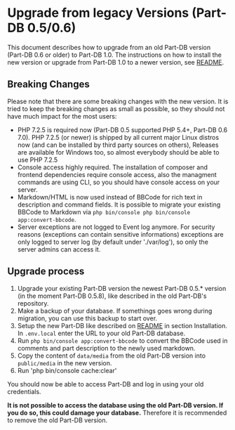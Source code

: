 # Upgrade from legacy Versions (Part-DB 0.5/0.6)

This document describes how to upgrade from an old Part-DB version (Part-DB 0.6 or older) to Part-DB 1.0.
The instructions on how to install the new version or upgrade from Part-DB 1.0 to a newer version, see 
[README](README.md).

## Breaking Changes
Please note that there are some breaking changes with the new version. 
It is tried to keep the breaking changes as small as possible, so they should not have much impact for the most users:
 * PHP 7.2.5 is required now (Part-DB 0.5 supported PHP 5.4+, Part-DB 0.6 7.0). 
  PHP 7.2.5 (or newer) is shipped by all current major Linux distros now (and can be installed by third party sources on others),
   Releases are available for Windows too, so almost everybody should be able to use PHP 7.2.5
 * Console access highly required. The installation of composer and frontend dependencies require console access, also 
 the managment commands are using CLI, so you should have console access on your server.
 * Markdown/HTML is now used instead of BBCode for rich text in description and command fields.
 It is possible to migrate your existing BBCode to Markdown via `php bin/console php bin/console app:convert-bbcode`.
 * Server exceptions are not logged to Event log anymore. For security reasons (exceptions can contain sensitive informations)
 exceptions are only logged to server log (by default under './var/log'), so only the server admins can access it.
 
 ## Upgrade process
 1. Upgrade your existing Part-DB version the newest Part-DB 0.5.* version (in the moment Part-DB 0.5.8), like 
 described in the old Part-DB's repository.
 2. Make a backup of your database. If somethings goes wrong during migration, you can use this backup to start over.
 3. Setup the new Part-DB like described on [README](README.md) in section Installation. In `.env.local` enter the URL
 to your old Part-DB database.
 4. Run `php bin/console app:convert-bbcode` to convert the BBCode used in comments and part description to the newly used markdown.
 5. Copy the content of `data/media` from the old Part-DB version into `public/media` in the new version.
 6. Run 'php bin/console cache:clear'

You should now be able to access Part-DB and log in using your old credentials. 

**It is not possible to access the database using the old Part-DB version. 
If you do so, this could damage your database.** Therefore it is recommended to remove the old Part-DB version.
